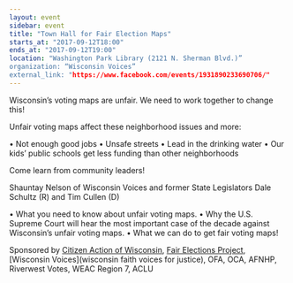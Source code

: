 ```yaml
---
layout: event
sidebar: event
title: "Town Hall for Fair Election Maps"
starts_at: "2017-09-12T18:00"
ends_at: "2017-09-12T19:00"
location: "Washington Park Library (2121 N. Sherman Blvd.)”
organization: “Wisconsin Voices”
external_link: "https://www.facebook.com/events/1931890233690706/"
---
```


Wisconsin’s voting maps are unfair. We need to work together to change this!

Unfair voting maps affect these neighborhood issues and more:

• Not enough good jobs
• Unsafe streets 
• Lead in the drinking water
• Our kids’ public schools get less funding than other neighborhoods

Come learn from community leaders!

Shauntay Nelson of Wisconsin Voices and former State Legislators Dale Schultz (R) and Tim Cullen (D)

• What you need to know about unfair voting maps.
• Why the U.S. Supreme Court will hear the most important case of the decade against Wisconsin’s unfair voting maps.
• What we can do to get fair voting maps!

Sponsored by [Citizen Action of Wisconsin](http://www.citizenactionwi.org), [Fair Elections Project](https://www.fairelectionsproject.org), [Wisconsin Voices](wisconsin faith voices for justice), OFA, OCA, AFNHP, Riverwest Votes, WEAC Region 7, ACLU
